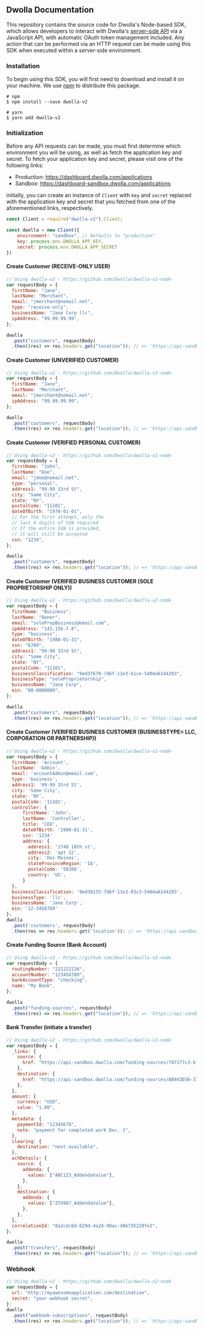 ## Dwolla Documentation

This repository contains the source code for Dwolla's Node-based SDK, which allows developers to interact with Dwolla's [server-side API](https://developers.dwolla.com/api-reference) via a JavaScript API, with automatic OAuth token management included. Any action that can be performed via an HTTP request can be made using this SDK when executed within a server-side environment.

### Installation
To begin using this SDK, you will first need to download and install it on your machine. We use [npm](https://www.npmjs.com/package/dwolla-v2) to distribute this package.

```shell
# npm
$ npm install --save dwolla-v2

# yarn
$ yarn add dwolla-v2
```

### Initialization
Before any API requests can be made, you must first determine which environment you will be using, as well as fetch the application key and secret. To fetch your application key and secret, please visit one of the following links:

* Production: https://dashboard.dwolla.com/applications
* Sandbox: https://dashboard-sandbox.dwolla.com/applications

initially, you can create an instance of `Client` with `key` and `secret` replaced with the application key and secret that you fetched from one of the aforementioned links, respectively.

```javascript
const Client = require("dwolla-v2").Client;

const dwolla = new Client({
    environment: "sandbox", // Defaults to "production"
    key: process.env.DWOLLA_APP_KEY,
    secret: process.env.DWOLLA_APP_SECRET
})
```
#### Create Customer (RECEIVE-ONLY USER)

```js
// Using dwolla-v2 - https://github.com/Dwolla/dwolla-v2-node
var requestBody = {
  firstName: "Jane",
  lastName: "Merchant",
  email: "jmerchant@nomail.net",
  type: "receive-only",
  businessName: "Jane Corp llc",
  ipAddress: "99.99.99.99",
};

dwolla
  .post("customers", requestBody)
  .then((res) => res.headers.get("location")); // => 'https://api-sandbox.dwolla.com/customers/fc451a7a-ae30-4404-aB95-e3553fcd733f'
```
#### Create Customer (UNVERIFIED CUSTOMER)

```js
// Using dwolla-v2 - https://github.com/Dwolla/dwolla-v2-node
var requestBody = {
  firstName: "Jane",
  lastName: "Merchant",
  email: "jmerchant@nomail.net",
  ipAddress: "99.99.99.99",
};

dwolla
  .post("customers", requestBody)
  .then((res) => res.headers.get("location")); // => 'https://api-sandbox.dwolla.com/customers/fc451a7a-ae30-4404-aB95-e3553fcd733f'
```
#### Create Customer (VERIFIED PERSONAL CUSTOMER)

```js
// Using dwolla-v2 - https://github.com/Dwolla/dwolla-v2-node
var requestBody = {
  firstName: "John",
  lastName: "Doe",
  email: "jdoe@nomail.net",
  type: "personal",
  address1: "99-99 33rd St",
  city: "Some City",
  state: "NY",
  postalCode: "11101",
  dateOfBirth: "1970-01-01",
  // For the first attempt, only the
  // last 4 digits of SSN required
  // If the entire SSN is provided,
  // it will still be accepted
  ssn: "1234",
};

dwolla
  .post("customers", requestBody)
  .then((res) => res.headers.get("location")); // => 'https://api-sandbox.dwolla.com/customers/fc451a7a-ae30-4404-aB95-e3553fcd733f'
```
#### Create Customer (VERIFIED BUSINESS CUSTOMER (SOLE PROPRIETORSHIP ONLY))

```js
// Using dwolla-v2 - https://github.com/Dwolla/dwolla-v2-node
var requestBody = {
  firstName: "Business",
  lastName: "Owner",
  email: "solePropBusiness@email.com",
  ipAddress: "143.156.7.8",
  type: "business",
  dateOfBirth: "1980-01-31",
  ssn: "6789",
  address1: "99-99 33rd St",
  city: "Some City",
  state: "NY",
  postalCode: "11101",
  businessClassification: "9ed3f670-7d6f-11e3-b1ce-5404a6144203",
  businessType: "soleProprietorship",
  businessName: "Jane Corp",
  ein: "00-0000000",
};

dwolla
  .post("customers", requestBody)
  .then((res) => res.headers.get("location")); // => 'https://api-sandbox.dwolla.com/customers/62c3aa1b-3a1b-46d0-ae90-17304d60c3d5'
```
#### Create Customer (VERIFIED BUSINESS CUSTOMER (BUSINESSTYPE= LLC, CORPORATION OR PARTNERSHIP))

```js
// Using dwolla-v2 - https://github.com/Dwolla/dwolla-v2-node
var requestBody = {
  firstName: 'Account',
  lastName: 'Admin',
  email: 'accountAdmin@email.com',
  type: 'business',
  address1: '99-99 33rd St',
  city: 'Some City',
  state: 'NY',
  postalCode: '11101',
  controller: {
      firstName: 'John',
      lastName: 'Controller',
      title: 'CEO',
      dateOfBirth: '1980-01-31',
      ssn: '1234'
      address: {
        address1: '1749 18th st',
        address2: 'apt 12',
        city: 'Des Moines',
        stateProvinceRegion: 'IA',
        postalCode: '50266',
        country: 'US',
      }
  },
  businessClassification: '9ed38155-7d6f-11e3-83c3-5404a6144203',
  businessType: 'llc',
  businessName: 'Jane Corp',
  ein: '12-3456789'
};
dwolla
  .post('customers', requestBody)
  .then(res => res.headers.get('location')); // => 'https://api-sandbox.dwolla.com/customers/62c3aa1b-3a1b-46d0-ae90-17304d60c3d5'
```
#### Create Funding Source (Bank Account)

```js
// Using dwolla-v2 - https://github.com/Dwolla/dwolla-v2-node
var requestBody = {
  routingNumber: "222222226",
  accountNumber: "123456789",
  bankAccountType: "checking",
  name: "My Bank",
};

dwolla
  .post("funding-sources", requestBody)
  .then((res) => res.headers.get("location")); // => 'https://api-sandbox.dwolla.com/funding-sources/04173e17-6398-4d36-a167-9d98c4b1f1c3'
```
#### Bank Transfer (initiate a transfer)

```js
// Using dwolla-v2 - https://github.com/Dwolla/dwolla-v2-node
var requestBody = {
  _links: {
    source: {
      href: "https://api-sandbox.dwolla.com/funding-sources/707177c3-bf15-4e7e-b37c-55c3898d9bf4",
    },
    destination: {
      href: "https://api-sandbox.dwolla.com/funding-sources/AB443D36-3757-44C1-A1B4-29727FB3111C",
    },
  },
  amount: {
    currency: "USD",
    value: "1.00",
  },
  metadata: {
    paymentId: "12345678",
    note: "payment for completed work Dec. 1",
  },
  clearing: {
    destination: "next-available",
  },
  achDetails: {
    source: {
      addenda: {
        values: ["ABC123_AddendaValue"],
      },
    },
    destination: {
      addenda: {
        values: ["ZYX987_AddendaValue"],
      },
    },
  },
  correlationId: "8a2cdc8d-629d-4a24-98ac-40b735229fe2",
};

dwolla
  .post("transfers", requestBody)
  .then((res) => res.headers.get("location")); // => 'https://api-sandbox.dwolla.com/transfers/74c9129b-d14a-e511-80da-0aa34a9b2388'
```
### Webhook

```js
// Using dwolla-v2 - https://github.com/Dwolla/dwolla-v2-node
var requestBody = {
  url: "http://myawesomeapplication.com/destination",
  secret: "your webhook secret",
};
dwolla
  .post("webhook-subscriptions", requestBody)
  .then((res) => res.headers.get("location")); // => 'https://api-sandbox.dwolla.com/webhook-subscriptions/5af4c10a-f6de-4ac8-840d-42cb65454216'
```



